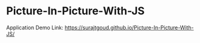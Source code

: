 # Picture-In-Picture-With-JS

Application Demo Link: https://surajtgoud.github.io/Picture-In-Picture-With-JS/
